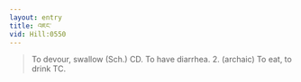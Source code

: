 ```yaml
---
layout: entry
title: འཇང་
vid: Hill:0550
---
```

> To devour, swallow (Sch.) CD. To have diarrhea. 2. (archaic) To eat, to drink TC.
